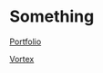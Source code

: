# Something
[Portfolio](https://legerakun.github.io/portfolio)

[Vortex](https://legerakun.github.io/vortex)

